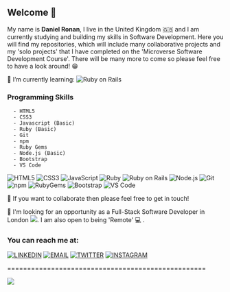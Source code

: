 ## Welcome 👋

My name is <b> Daniel Ronan</b>, I live in the United Kingdom 🇬🇧 and I am currently studying and building my skills in Software Development. Here you will find my repositories, which will include many collaborative projects and my 'solo projects' that I have completed on the 'Microverse Software Development Course'. There will be many more to come so please feel free to have a look around! 😁

🌱 I’m currently learning: ![Ruby on Rails](https://img.shields.io/badge/-Ruby_on_Rails-CC0000?style=flat&logo=Ruby-on-Rails&logoColor=white&labelColor=000)

### Programming Skills 

```
  - HTML5 
  - CSS3 
  - Javascript (Basic)
  - Ruby (Basic)
  - Git
  - npm
  - Ruby Gems
  - Node.js (Basic)
  - Bootstrap
  - VS Code
```  
<!--  <img src="https://img.icons8.com/color/70/000000/html-5.png"/><img src="https://img.icons8.com/color/70/000000/css3.png"/>
  <img src="https://img.icons8.com/color/70/000000/javascript.png"/><img src="https://img.icons8.com/color/70/000000/ruby-programming-language.png"/>
  <img src="https://img.icons8.com/color/70/000000/nodejs.png"/><img src="https://img.icons8.com/color/70/000000/npm.png"/>
  <img src="https://img.icons8.com/color/70/000000/bootstrap.png"/><img src="https://img.icons8.com/fluent/70/000000/visual-studio-code-2019.png"/> -->
  
  ![HTML5](https://img.shields.io/badge/-HTML5-E34F26?style=for-the-badge&logo=HTML5&logoColor=white&labelColor=000)
  ![CSS3](https://img.shields.io/badge/-CSS3-1572B6?style=for-the-badge&logo=CSS3&logoColor=white&labelColor=000)
  ![JavaScript](https://img.shields.io/badge/-JavaScript-F7DF1E?style=for-the-badge&logo=JavaScript&logoColor=white&labelColor=000)
  ![Ruby](https://img.shields.io/badge/-Ruby-CC342D?style=for-the-badge&logo=Ruby&logoColor=white&labelColor=000)
  ![Ruby on Rails](https://img.shields.io/badge/-Ruby_on_Rails-CC0000?style=for-the-badge&logo=Ruby-on-Rails&logoColor=white&labelColor=000)
  ![Node.js](https://img.shields.io/badge/-Node.js-339933?style=for-the-badge&logo=Node.js&logoColor=white&labelColor=000)
  ![Git](https://img.shields.io/badge/-Git-F05032?style=for-the-badge&logo=Git&logoColor=white&labelColor=000)
  ![npm](https://img.shields.io/badge/-npm-CB3837?style=for-the-badge&logo=Npm&logoColor=white&labelColor=000)
  ![RubyGems](https://img.shields.io/badge/-Ruby_Gems-E9573F?style=for-the-badge&logo=RubyGems&logoColor=white&labelColor=000)
  ![Bootstrap](https://img.shields.io/badge/-Bootstrap-563D7C?style=for-the-badge&logo=Bootstrap&logoColor=white&labelColor=000)
  ![VS Code](https://img.shields.io/badge/-VS_Code-007ACC?style=for-the-badge&logo=Visual-Studio-Code&logoColor=white&labelColor=000)
  
👯 If you want to collaborate then please feel free to get in touch!

👀 I'm looking for an opportunity as a Full-Stack Software Developer in London <img src="https://img.icons8.com/color/20/000000/big-ben.png"/>. I am also open to being 'Remote' 💻 .

### You can reach me at:

[![LINKEDIN](https://img.shields.io/badge/-LINKEDIN-0077B5?style=for-the-badge&logo=Linkedin&logoColor=white)](https://www.linkedin.com/in/danronan10/)
[![EMAIL](https://img.shields.io/badge/-EMAIL-D14836?style=for-the-badge&logo=Mail.Ru&logoColor=white)](mailto:danielconnorronan@gmail.com)
[![TWITTER](https://img.shields.io/badge/-TWITTER-1DA1F2?style=for-the-badge&logo=Twitter&logoColor=white)](https://twitter.com/dc_ronan)
[![INSTAGRAM](https://img.shields.io/badge/-INSTAGRAM-E4405F?style=for-the-badge&logo=Instagram&logoColor=white)](https://www.instagram.com/dc_ronan/)

==================================================

 <img src="https://github-readme-stats.vercel.app/api?username=DcRonan&count_private=true&show_icons=true&theme=radical&icon_color=E11C68&title_color=FFF">

<!--  [![Top Langs](https://github-readme-stats.vercel.app/api/top-langs/?username=DcRonan&layout=compact)]() -->

